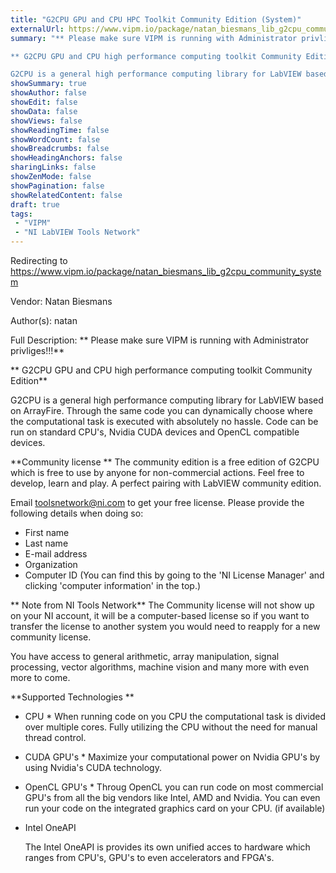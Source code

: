 ```yaml
---
title: "G2CPU GPU and CPU HPC Toolkit Community Edition (System)"
externalUrl: https://www.vipm.io/package/natan_biesmans_lib_g2cpu_community_system
summary: "** Please make sure VIPM is running with Administrator privliges!!!**

** G2CPU GPU and CPU high performance computing toolkit Community Edition**

G2CPU is a general high performance computing library for LabVIEW based on ArrayFire."
showSummary: true
showAuthor: false
showEdit: false
showData: false
showViews: false
showReadingTime: false
showWordCount: false
showBreadcrumbs: false
showHeadingAnchors: false
sharingLinks: false
showZenMode: false
showPagination: false
showRelatedContent: false
draft: true
tags:
 - "VIPM"
 - "NI LabVIEW Tools Network"
---
```


Redirecting to https://www.vipm.io/package/natan_biesmans_lib_g2cpu_community_system

Vendor: Natan Biesmans

Author(s): natan
 
Full Description:
** Please make sure VIPM is running with Administrator privliges!!!**

** G2CPU GPU and CPU high performance computing toolkit Community Edition**

G2CPU is a general high performance computing library for LabVIEW based on ArrayFire.
Through the same code you can dynamically choose where the computational task is executed with absolutely no hassle. Code can be run on standard CPU's, Nvidia CUDA devices and OpenCL compatible devices.

**Community license **
The community edition is a free edition of G2CPU which is free to use by anyone for non-commercial actions.
Feel free to develop, learn and play. A perfect pairing with LabVIEW community edition.

Email toolsnetwork@ni.com to get your free license. 
Please provide the following details when doing so:
- First name
- Last name
- E-mail address
- Organization
- Computer ID (You can find this by going to the 'NI License Manager' and clicking 'computer information' in the top.)

** Note from NI Tools Network**
The Community license will not show up on your NI account, it will be a computer-based license so if you want to transfer the license to another system you would need to reapply for a new community license.

You have access to general arithmetic, array manipulation, signal processing, vector algorithms, machine vision and many more with even more to come.

**Supported Technologies **
* CPU *
When running code on you CPU the computational task is divided over multiple cores. Fully utilizing the CPU without the need for manual thread control.

* CUDA GPU's *
Maximize your computational power on Nvidia GPU's by using Nvidia's CUDA technology. 

* OpenCL GPU's *
Throug OpenCL you can run code on most commercial GPU's from all the big vendors like Intel, AMD and Nvidia. You can even run your code on the integrated graphics card on your CPU. (if available)

* Intel OneAPI </li>
	The Intel OneAPI is provides its own unified acces to hardware which ranges from CPU's, GPU's to even accelerators and FPGA's.